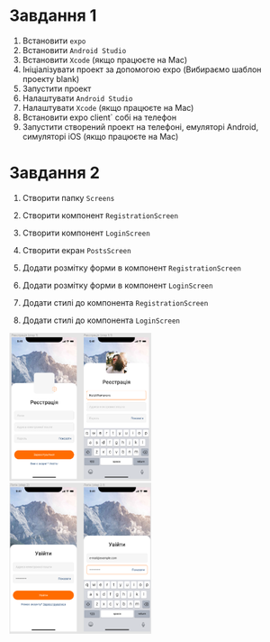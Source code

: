 # Завдання​ 1
1. Встановити `expo`
2. Встановити `Android Studio`
3. Встановити `Xcode` (якщо працюєте на Mac)
4. Ініціалізувати проект за допомогою expo (Вибираємо шаблон проекту blank)
5. Запустити проект
6. Налаштувати `Android Studio`
7. Налаштувати `Xcode` (якщо працюєте на Mac)
8. Встановити expo client` собі на телефон
9. Запустити створений проект на телефоні, емуляторі Android, симуляторі iOS (якщо працюєте на Mac)

# Завдання​ 2
1. Створити папку `Screens`

2. Створити компонент `RegistrationScreen`

3. Створити компонент `LoginScreen`

4. Створити екран `PostsScreen`

5. Додати розмітку форми в компонент `RegistrationScreen`

6. Додати розмітку форми в компонент `LoginScreen`

7. Додати стилі до компонента `RegistrationScreen`

8. Додати стилі до компонента `LoginScreen`

<img src="https://github.com/EuJinnLucaShow/app_on_react-native/blob/main/assets/2023-07-23_081240.png" width="50%">
<img src="https://github.com/EuJinnLucaShow/app_on_react-native/blob/main/assets/2023-07-23_081303.png" width="50%">

